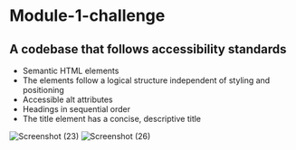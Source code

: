# Module-1-challenge
## A codebase that follows accessibility standards
* Semantic HTML elements
* The elements follow a logical structure independent of styling and positioning
* Accessible alt attributes
* Headings in sequential order
* The title element has a concise, descriptive title

![Screenshot (23)](https://github.com/Tristenh/module-1-challenge/assets/121472192/53643778-e9cd-4533-bfc7-52e0a2f99aec)
![Screenshot (26)](https://github.com/Tristenh/module-1-challenge/assets/121472192/18c7780d-eecd-4c42-a47e-6248781af6a2)
